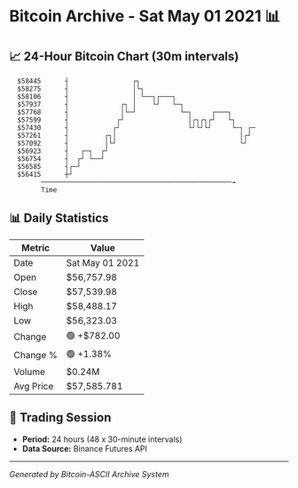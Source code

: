 # Bitcoin Archive - Sat May 01 2021 📊

## 📈 24-Hour Bitcoin Chart (30m intervals)

```
  $58445      ┤                ┌┐                              
  $58275      ┤                │└┐                             
  $58106      ┤                │ └──┐┌───┐                     
  $57937      ┤             ┌┐ │    └┘   └─┐                   
  $57768      ┤             │└─┘           └─┐     ┌───┐       
  $57599      ┤            ┌┘                │┌┐┌┐┌┘   └┐      
  $57430      ┤           ┌┘                 └┘└┘└┘     └─┐ ┌─ 
  $57261      ┤         ┌┐│                               │┌┘  
  $57092      ┤         │└┘                               └┘   
  $56923      ┤   ┌─┐  ┌┘                                      
  $56754      ┤  ┌┘ └──┘                                       
  $56585      ┤┌─┘                                             
  $56415      ┼┘                                               
        ────────────────────────────────────────────────→
        Time
```

## 📊 Daily Statistics

| Metric | Value |
|--------|-------|
| Date | Sat May 01 2021 |
| Open | $56,757.98 |
| Close | $57,539.98 |
| High | $58,488.17 |
| Low | $56,323.03 |
| Change | 🟢 +$782.00 |
| Change % | 🟢 +1.38% |
| Volume | $0.24M |
| Avg Price | $57,585.781 |

## 📅 Trading Session

- **Period:** 24 hours (48 x 30-minute intervals)
- **Data Source:** Binance Futures API

---
*Generated by Bitcoin-ASCII Archive System*
